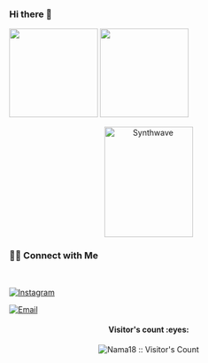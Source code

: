 ### Hi there 👋

<!--
**Nama18/Nama18** is a ✨ _special_ ✨ repository because its `README.md` (this file) appears on your GitHub profile.

Here are some ideas to get you started:

- 🔭 I’m currently working on ...
- 🌱 I’m currently learning ...
- 👯 I’m looking to collaborate on ...
- 🤔 I’m looking for help with ...
- 💬 Ask me about ...
- 📫 How to reach me: ...
- 😄 Pronouns: ...
- ⚡ Fun fact: ...
-->
<p>
  <a href="https://github.com/Nama18/"><img src="https://github-readme-stats.vercel.app/api?username=Nama18&count_private=true&theme=algolia&show_icons=true" height="160" /></a>
  <a href="https://github.com/Nama18/"><img src="https://github-readme-stats.vercel.app/api/top-langs/?username=Nama18&count_private=true&theme=algolia&layout=compact"         height="160" /></a>
</p>

<p align="center">
  <img src="https://thumbs.gfycat.com/FocusedFlawlessKronosaurus.webp" alt="Synthwave" frameborder='0' scrolling='no' allowfullscreen width='160' height='199'>
</p>





<h3> 🤝🏻 Connect with Me </h3>

<br>


<p align="center">

<a href="https://www.instagram.com/nathanael1803/"><img alt="Instagram" src="https://img.shields.io/badge/Instagram-nathanael1803-black?style=flat-square&logo=instagram"></a>

<a href="mailto:nathanelmario@gmail.com"><img alt="Email" src="https://img.shields.io/badge/Email-nathanelmario@gmail.com-blue?style=flat-square&logo=gmail"></a>

</p>


<h4 align="center">Visitor's count :eyes:</h4>

<p align="center"><img src="https://profile-counter.glitch.me/{Nama18}/count.svg" alt="Nama18 :: Visitor's Count" /></p>


